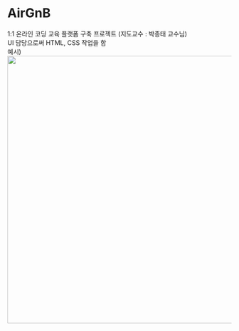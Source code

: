 # AirGnB
 1:1 온라인 코딩 교육 플랫폼 구축 프로젝트
 (지도교수 : 박종태 교수님)
 <br>
 UI 담당으로써 HTML, CSS 작업을 함
 <br>
 예시)
 <br>
 <img width="600" src="https://user-images.githubusercontent.com/38127338/69897618-eb794380-1391-11ea-869d-99ebc48f0c79.png">
 
